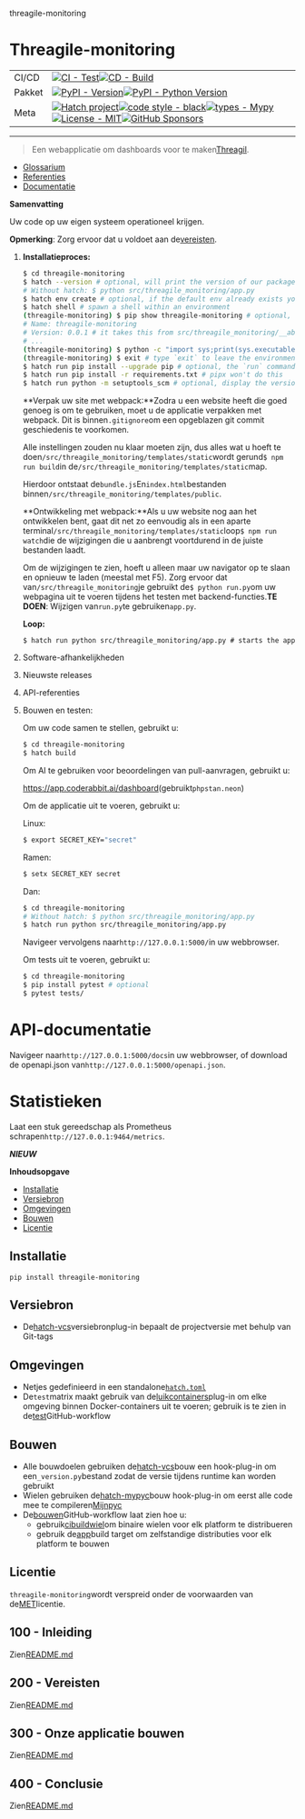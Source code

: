 threagile-monitoring

# Threagile-monitoring

|        |                                                                                                                                                                                                                                                                                                                                                                                                                                                                                                                                                                                                        |
| ------ | ------------------------------------------------------------------------------------------------------------------------------------------------------------------------------------------------------------------------------------------------------------------------------------------------------------------------------------------------------------------------------------------------------------------------------------------------------------------------------------------------------------------------------------------------------------------------------------------------------ |
| CI/CD  | [![CI - Test](https://github.com/vanHeemstraSystems/threagile-monitoring/actions/workflows/test.yml/badge.svg)](https://github.com/vanHeemstraSystems/threagile-monitoring/actions/workflows/test.yml)[![CD - Build](https://github.com/vanHeemstraSystems/threagile-monitoring/actions/workflows/build.yml/badge.svg)](https://github.com/vanHeemstraSystems/threagile-monitoring/actions/workflows/build.yml)                                                                                                                                                                                        |
| Pakket | [![PyPI - Version](https://img.shields.io/pypi/v/threagile-monitoring.svg?logo=pypi&label=PyPI&logoColor=gold)](https://pypi.org/project/threagile-monitoring/)[![PyPI - Python Version](https://img.shields.io/pypi/pyversions/threagile-monitoring.svg?logo=python&label=Python&logoColor=gold)](https://pypi.org/project/threagile-monitoring/)                                                                                                                                                                                                                                                     |
| Meta   | [![Hatch project](https://img.shields.io/badge/%F0%9F%A5%9A-Hatch-4051b5.svg)](https://github.com/pypa/hatch)[![code style - black](https://img.shields.io/badge/code%20style-black-000000.svg)](https://github.com/psf/black)[![types - Mypy](https://img.shields.io/badge/types-Mypy-blue.svg)](https://github.com/ambv/black)[![License - MIT](https://img.shields.io/badge/license-MIT-9400d3.svg)](https://spdx.org/licenses/)[![GitHub Sponsors](https://img.shields.io/github/sponsors/vanHeemstraSystems?logo=GitHub%20Sponsors&style=social)](https://github.com/sponsors/vanHeemstraSystems) |

* * *

> Een webapplicatie om dashboards voor te maken[Threagil](https://threagile.io).

-   [Glossarium](./GLOSSARY.md)
-   [Referenties](./REFERENCES.md)
-   [Documentatie](./DOCUMENTATION.md)

**Samenvatting**

Uw code op uw eigen systeem operationeel krijgen.

**Opmerking**: Zorg ervoor dat u voldoet aan de[vereisten](./200/README.md).

1.  **Installatieproces:**

    ```bash
    $ cd threagile-monitoring
    $ hatch --version # optional, will print the version of our package to the terminal without modifying the source directory (e.g. `0.0.1`).
    # Without hatch: $ python src/threagile_monitoring/app.py
    $ hatch env create # optional, if the default env already exists you will be told
    $ hatch shell # spawn a shell within an environment
    (threagile-monitoring) $ pip show threagile-monitoring # optional, shows the project details, here 'threagile-monitoring', from `pyproject.toml`
    # Name: threagile-monitoring
    # Version: 0.0.1 # it takes this from src/threagile_monitoring/__about__.py
    # ...
    (threagile-monitoring) $ python -c "import sys;print(sys.executable)" # optional, see where your environment's python is located
    (threagile-monitoring) $ exit # type `exit` to leave the environment
    $ hatch run pip install --upgrade pip # optional, the `run` command allows you to execute commands in an environment as if you had already entered it.
    $ hatch run pip install -r requirements.txt # pipx won't do this
    $ hatch run python -m setuptools_scm # optional, display the version of our package and perform any side-effects like writing to a file. (here: `_version.py`)
    ```

    **Verpak uw site met webpack:**Zodra u een website heeft die goed genoeg is om te gebruiken, moet u de applicatie verpakken met webpack. Dit is binnen`.gitignore`om een ​​opgeblazen git commit geschiedenis te voorkomen.

    Alle instellingen zouden nu klaar moeten zijn, dus alles wat u hoeft te doen`/src/threagile_monitoring/templates/static`wordt gerund`$ npm run build`in de`/src/threagile_monitoring/templates/static`map.

    Hierdoor ontstaat de`bundle.js`En`index.html`bestanden binnen`/src/threagile_monitoring/templates/public`.

    **Ontwikkeling met webpack:**Als u uw website nog aan het ontwikkelen bent, gaat dit net zo eenvoudig als in een aparte terminal`/src/threagile_monitoring/templates/static`loop`$ npm run watch`die de wijzigingen die u aanbrengt voortdurend in de juiste bestanden laadt.

    Om de wijzigingen te zien, hoeft u alleen maar uw navigator op te slaan en opnieuw te laden (meestal met F5). Zorg ervoor dat van`/src/threagile_monitoring`je gebruikt de`$ python run.py`om uw webpagina uit te voeren tijdens het testen met backend-functies.**TE DOEN**: Wijzigen van`run.py`te gebruiken`app.py`.

    **Loop:**

        $ hatch run python src/threagile_monitoring/app.py # starts the app 
2.  Software-afhankelijkheden
3.  Nieuwste releases
4.  API-referenties
5.  Bouwen en testen:

    Om uw code samen te stellen, gebruikt u:

    ```bash
    $ cd threagile-monitoring
    $ hatch build
    ```

    Om AI te gebruiken voor beoordelingen van pull-aanvragen, gebruikt u:

    <https://app.coderabbit.ai/dashboard>(gebruikt`phpstan.neon`)

    Om de applicatie uit te voeren, gebruikt u:

    Linux:

    ```bash
    $ export SECRET_KEY="secret"
    ```

    Ramen:

    ```bash
    $ setx SECRET_KEY secret
    ```

    Dan:

    ```bash
    $ cd threagile-monitoring
    # Without hatch: $ python src/threagile_monitoring/app.py
    $ hatch run python src/threagile_monitoring/app.py
    ```

    Navigeer vervolgens naar`http://127.0.0.1:5000/`in uw webbrowser.

    Om tests uit te voeren, gebruikt u:

    ```bash
    $ cd threagile-monitoring
    $ pip install pytest # optional
    $ pytest tests/
    ```

# API-documentatie

Navigeer naar`http://127.0.0.1:5000/docs`in uw webbrowser, of download de openapi.json van`http://127.0.0.1:5000/openapi.json`.

# Statistieken

Laat een stuk gereedschap als Prometheus schrapen`http://127.0.0.1:9464/metrics`.

**_NIEUW_**

**Inhoudsopgave**

-   [Installatie](#installation)
-   [Versiebron](#version-source)
-   [Omgevingen](#environments)
-   [Bouwen](#build)
-   [Licentie](#license)

## Installatie

```console
pip install threagile-monitoring
```

## Versiebron

-   De[hatch-vcs](https://github.com/ofek/hatch-vcs)versiebronplug-in bepaalt de projectversie met behulp van Git-tags

## Omgevingen

-   Netjes gedefinieerd in een standalone[`hatch.toml`](https://hatch.pypa.io/latest/intro/#configuration)
-   De`test`matrix maakt gebruik van de[luikcontainers](https://github.com/ofek/hatch-containers)plug-in om elke omgeving binnen Docker-containers uit te voeren; gebruik is te zien in de[test](.github/workflows/test.yml)GitHub-workflow

## Bouwen

-   Alle bouwdoelen gebruiken de[hatch-vcs](https://github.com/ofek/hatch-vcs)bouw een hook-plug-in om een`_version.py`bestand zodat de versie tijdens runtime kan worden gebruikt
-   Wielen gebruiken de[hatch-mypyc](https://github.com/ofek/hatch-mypyc)bouw hook-plug-in om eerst alle code mee te compileren[Mijnpyc](https://github.com/mypyc/mypyc)
-   De[bouwen](.github/workflows/build.yml)GitHub-workflow laat zien hoe u:
    -   gebruik[cibuildwiel](https://github.com/pypa/cibuildwheel)om binaire wielen voor elk platform te distribueren
    -   gebruik de[app](https://hatch.pypa.io/latest/plugins/builder/app/)build target om zelfstandige distributies voor elk platform te bouwen

## Licentie

`threagile-monitoring`wordt verspreid onder de voorwaarden van de[MET](https://spdx.org/licenses/MIT.html)licentie.

## 100 - Inleiding

Zien[README.md](./100/README.md)

## 200 - Vereisten

Zien[README.md](./200/README.md)

## 300 - Onze applicatie bouwen

Zien[README.md](./300/README.md)

## 400 - Conclusie

Zien[README.md](./400/README.md)
